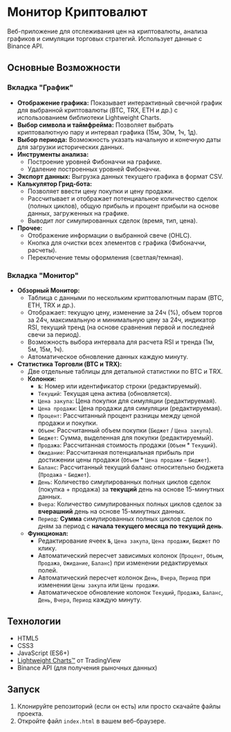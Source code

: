 # Монитор Криптовалют

Веб-приложение для отслеживания цен на криптовалюты, анализа графиков и симуляции торговых стратегий. Использует данные с Binance API.

## Основные Возможности

### Вкладка "График"

*   **Отображение графика:** Показывает интерактивный свечной график для выбранной криптовалюты (BTC, TRX, ETH и др.) с использованием библиотеки Lightweight Charts.
*   **Выбор символа и таймфрейма:** Позволяет выбрать криптовалютную пару и интервал графика (15м, 30м, 1ч, 1д).
*   **Выбор периода:** Возможность указать начальную и конечную даты для загрузки исторических данных.
*   **Инструменты анализа:**
    *   Построение уровней Фибоначчи на графике.
    *   Удаление построенных уровней Фибоначчи.
*   **Экспорт данных:** Выгрузка данных текущего графика в формат CSV.
*   **Калькулятор Грид-бота:**
    *   Позволяет ввести цену покупки и цену продажи.
    *   Рассчитывает и отображает потенциальное количество сделок (полных циклов), общую прибыль и процент прибыли на основе данных, загруженных на графике.
    *   Выводит лог симулированных сделок (время, тип, цена).
*   **Прочее:**
    *   Отображение информации о выбранной свече (OHLC).
    *   Кнопка для очистки всех элементов с графика (Фибоначчи, расчеты).
    *   Переключение темы оформления (светлая/темная).

### Вкладка "Монитор"

*   **Обзорный Монитор:**
    *   Таблица с данными по нескольким криптовалютным парам (BTC, ETH, TRX и др.).
    *   Отображает: текущую цену, изменение за 24ч (%), объем торгов за 24ч, максимальную и минимальную цену за 24ч, индикатор RSI, текущий тренд (на основе сравнения первой и последней свечи за период).
    *   Возможность выбора интервала для расчета RSI и тренда (1м, 5м, 15м, 1ч).
    *   Автоматическое обновление данных каждую минуту.
*   **Статистика Торговли (BTC и TRX):**
    *   Две отдельные таблицы для детальной статистики по BTC и TRX.
    *   **Колонки:**
        *   `№`: Номер или идентификатор строки (редактируемый).
        *   `Текущий`: Текущая цена актива (обновляется).
        *   `Цена закупа`: Цена покупки для симуляции (редактируемая).
        *   `Цена продажи`: Цена продажи для симуляции (редактируемая).
        *   `Процент`: Рассчитанный процент разницы между ценой продажи и покупки.
        *   `Объем`: Рассчитанный объем покупки (`Бюджет` / `Цена закупа`).
        *   `Бюджет`: Сумма, выделенная для покупки (редактируемый).
        *   `Продажа`: Рассчитанная стоимость продажи (`Объем` * `Текущий`).
        *   `Ожидание`: Рассчитанная потенциальная прибыль при достижении цены продажи (`Объем` * `Цена продажи` - `Бюджет`).
        *   `Баланс`: Рассчитанный текущий баланс относительно бюджета (`Продажа` - `Бюджет`).
        *   `День`: Количество симулированных полных циклов сделок (покупка + продажа) за **текущий** день на основе 15-минутных данных.
        *   `Вчера`: Количество симулированных полных циклов сделок за **вчерашний** день на основе 15-минутных данных.
        *   `Период`: **Сумма** симулированных полных циклов сделок по дням за период с **начала текущего месяца по текущий день**.
    *   **Функционал:**
        *   Редактирование ячеек `№`, `Цена закупа`, `Цена продажи`, `Бюджет` по клику.
        *   Автоматический пересчет зависимых колонок (`Процент`, `Объем`, `Продажа`, `Ожидание`, `Баланс`) при изменении редактируемых полей.
        *   Автоматический пересчет колонок `День`, `Вчера`, `Период` при изменении `Цены закупа` или `Цены продажи`.
        *   Автоматическое обновление колонок `Текущий`, `Продажа`, `Баланс`, `День`, `Вчера`, `Период` каждую минуту.

## Технологии

*   HTML5
*   CSS3
*   JavaScript (ES6+)
*   [Lightweight Charts™](https://github.com/tradingview/lightweight-charts) от TradingView
*   Binance API (для получения рыночных данных)

## Запуск

1.  Клонируйте репозиторий (если он есть) или просто скачайте файлы проекта.
2.  Откройте файл `index.html` в вашем веб-браузере. 
